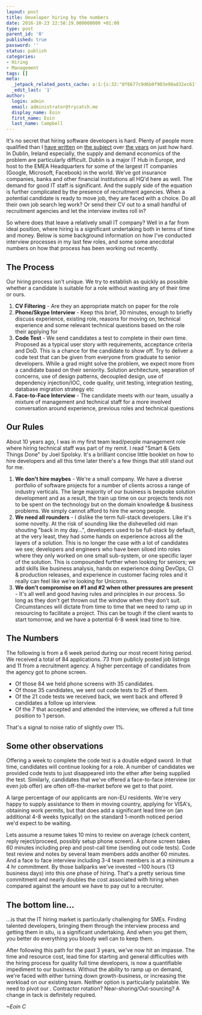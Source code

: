 ```yaml
---
layout: post
title: Developer hiring by the numbers
date: 2016-10-23 22:58:19.000000000 +01:00
type: post
parent_id: '0'
published: true
password: ''
status: publish
categories:
- Hiring
- Management
tags: []
meta:
  _jetpack_related_posts_cache: a:1:{s:32:"8f6677c9d6b0f903e98ad32ec61f8deb";a:2:{s:7:"expires";i:1525303672;s:7:"payload";a:0:{}}}
  _edit_last: '1'
author:
  login: admin
  email: administrator@trycatch.me
  display_name: Eoin
  first_name: Eoin
  last_name: Campbell
---
```

<p>It's no secret that hiring software developers is hard. Plenty of people more qualified than I <a href="http://www.joelonsoftware.com/articles/FindingGreatDevelopers.html">have written</a> on <a href="http://blog.capwatkins.com/recruiting-by-the-numbers">the subject</a> over <a href="https://www.roberthalf.com/technology/blog/3-theories-on-why-you-cant-find-net-developers">the years</a> on just how hard. In Dublin, Ireland especially, the supply and demand economics of the problem are particularly difficult. Dublin is a major IT Hub in Europe, and host to the EMEA Headquarters for some of the largest IT companies (Google, Microsoft, Facebook) in the world. We've got insurance companies, banks and other financial institutions all HQ'd here as well. The demand for good IT staff is significant. And the supply side of the equation is further complicated by the presence of recruitment agencies. When a potential candidate is ready to move job, they are faced with a choice. Do all their own job search leg work? Or send their CV out to a small handful of recruitment agencies and let the interview invites roll in?</p>
<p>So where does that leave a relatively small IT company? Well in a far from ideal position, where hiring is a significant undertaking both in terms of time and money. Below is some background information on how I've conducted interview processes in my last few roles, and some some anecdotal numbers on how that process has been working out recently.</p>
<h2>The Process</h2>
<p>Our hiring process isn't unique. We try to establish as quickly as possible whether a candidate is suitable for a role without wasting any of their time or ours.</p>
<ol>
<li><strong>CV Filtering</strong> - Are they an appropriate match on paper for the role</li>
<li><strong>Phone/Skype Interview</strong> - Keep this brief, 30 minutes, enough to briefly discuss experience, existing role, reasons for moving on, technical experience and some relevant technical questions based on the role their applying for</li>
<li><strong>Code Test</strong> - We send candidates a test to complete in their own time. Proposed as a typical user story with requirements, acceptance criteria and DoD. This is a chance for the candidate to show off. Try to deliver a code test that can be given from everyone from graduate to senior developers. While a grad might solve the problem, we expect more from a candidate based on their seniority. Solution architecture, separation of concerns, use of design patterns, decoupled design, use of dependency injection/IOC, code quality, unit testing, integration testing, database migration strategy etc</li>
<li><strong>Face-to-Face Interview</strong> - The candidate meets with our team, usually a mixture of management and technical staff for a more involved conversation around experience, previous roles and technical questions</li>
</ol>
<h2>Our Rules</h2>
<p>About 10 years ago, I was in my first team lead/people management role where hiring technical staff was part of my remit. I read "Smart & Gets Things Done" by Joel Spolsky. It's a brilliant concise little booklet on how to hire developers and all this time later there's a few things that still stand out for me.</p>
<ol>
<li><strong>We don't hire maybes</strong> - We're a small company. We have a diverse portfolio of software projects for a number of clients across a range of industry verticals. The large majority of our business is bespoke solution development and as a result, the train up time on our projects tends not to be spent on the technology but on the domain knowledge & business problems. We simply cannot afford to hire the wrong people.</li>
<li><strong>We need all rounders</strong> - I dislike the term full-stack developers. Like it's some novelty. At the risk of sounding like the dishevelled old man shouting "back in my day...", developers used to be full-stack by default, at the very least, they had some hands on experience across all the layers of a solution. This is no longer the case with a lot of candidates we see; developers and engineers who have been siloed into roles where they only worked on one small sub-system, or one specific layer of the solution. This is compounded further when looking for seniors; we add skills like business analysis, hands on experience doing DevOps, CI & production releases, and experience in customer facing roles and it really can feel like we're looking for Unicorns.</li>
<li><strong>We don't compromise on #1 and #2 when other pressures are present</strong> - It's all well and good having rules and principles in our process. So long as they don't get thrown out the window when they don't suit. Circumstances will dictate from time to time that we need to ramp up in resourcing to facilitate a project. This can be tough if the client wants to start tomorrow, and we have a potential 6-8 week lead time to hire.</li>
</ol>
<h2>The Numbers</h2>
<p>The following is from a 6 week period during our most recent hiring period. We received a total of 84 applications. 73 from publicly posted job listings and 11 from a recruitment agency. A higher percentage of candidates from the agency got to phone screen.</p>
<ul>
<li>Of those 84 we held phone screens with 35 candidates.</li>
<li>Of those 35 candidates, we sent out code tests to 25 of them.</li>
<li>Of the 21 code tests we received back, we went back and offered 9 candidates a follow up interview.</li>
<li>Of the 7 that accepted and attended the interview, we offered a full time position to 1 person.</li>
</ul>
<p>That's a signal to noise ratio of slightly over 1%.</p>
<h2>Some other observations</h2>
<p>Offering a week to complete the code test is a double edged sword. In that time, candidates will continue looking for a role. A number of candidates we provided code tests to just disappeared into the ether after being supplied the test. Similarly, candidates that we've offered a face-to-face interview (or even job offer) are often off-the-market before we get to that point.</p>
<p>A large percentage of our applicants are non-EU residents. We're very happy to supply assistance to them in moving country, applying for VISA's, obtaining work permits, but that does add a significant lead time on (an additional 4-8 weeks typically) on the standard 1-month noticed period we'd expect to be waiting.</p>
<p>Lets assume a resume takes 10 mins to review on average (check content, reply reject/proceed, possibly setup phone screen). A phone screen takes 60 minutes including prep and post-call time (sending out code tests). Code test review and notes by several team members adds another 60 minutes. And a face to face interview including 3-4 team members is at a minimum a 4 hr commitment. By those ballparks we've invested ~100 hours (13 business days) into this one phase of hiring. That's a pretty serious time commitment and nearly doubles the cost associated with hiring when compared against the amount we have to pay out to a recruiter.</p>
<h2>The bottom line...</h2>
<p>...is that the IT hiring market is particularly challenging for SMEs. Finding talented developers, bringing them through the interview process and getting them in situ, is a significant undertaking. And when you get them, you better do everything you bloody well can to keep them.</p>
<p>After following this path for the past 3 years, we've now hit an impasse. The time and resource cost, lead time for starting and general difficulties with the hiring process for quality full time developers, is now a quantifiable impediment to our business. Without the ability to ramp up on demand, we're faced with either turning down growth-business, or increasing the workload on our existing team. Neither option is particularly palatable. We need to pivot our . Contractor rotation? Near-shoring/Out-sourcing? A change in tack is definitely required.</p>
<p><em>~Eoin C</em></p>
